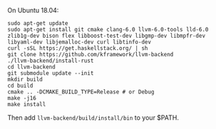 On Ubuntu 18.04:

```
sudo apt-get update
sudo apt-get install git cmake clang-6.0 llvm-6.0-tools lld-6.0 zlib1g-dev bison flex libboost-test-dev libgmp-dev libmpfr-dev libyaml-dev libjemalloc-dev curl libtinfo-dev
curl -sSL https://get.haskellstack.org/ | sh
git clone https://github.com/kframework/llvm-backend
./llvm-backend/install-rust
cd llvm-backend
git submodule update --init
mkdir build
cd build
cmake .. -DCMAKE_BUILD_TYPE=Release # or Debug
make -j16
make install
```

Then add `llvm-backend/build/install/bin` to your $PATH.
